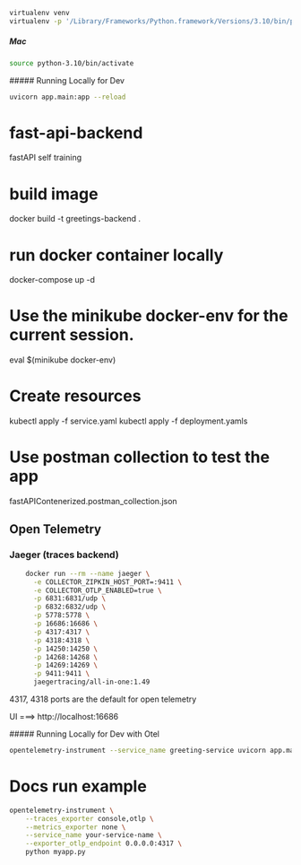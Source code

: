 ```sh
virtualenv venv
virtualenv -p '/Library/Frameworks/Python.framework/Versions/3.10/bin/python3.10' python-3.10
```

##### Mac
```sh
source python-3.10/bin/activate
```

##### Running Locally for Dev

```sh
uvicorn app.main:app --reload
```

# fast-api-backend
fastAPI self training

# build image
docker build -t greetings-backend .

# run docker container locally
docker-compose up -d

# Use the minikube docker-env for the current session.
eval $(minikube docker-env)

# Create resources
kubectl apply -f service.yaml
kubectl apply -f deployment.yamls

# Use postman collection to test the app
fastAPIContenerized.postman_collection.json

## Open Telemetry

### Jaeger (traces backend)

```sh
    docker run --rm --name jaeger \
      -e COLLECTOR_ZIPKIN_HOST_PORT=:9411 \
      -e COLLECTOR_OTLP_ENABLED=true \
      -p 6831:6831/udp \
      -p 6832:6832/udp \
      -p 5778:5778 \
      -p 16686:16686 \
      -p 4317:4317 \
      -p 4318:4318 \
      -p 14250:14250 \
      -p 14268:14268 \
      -p 14269:14269 \
      -p 9411:9411 \
      jaegertracing/all-in-one:1.49
```

4317, 4318 ports are the default for open telemetry


UI ===> http://localhost:16686


  ##### Running Locally for Dev with Otel

```sh
opentelemetry-instrument --service_name greeting-service uvicorn app.main:app --reload
```

# Docs run example

```sh
opentelemetry-instrument \
    --traces_exporter console,otlp \
    --metrics_exporter none \
    --service_name your-service-name \
    --exporter_otlp_endpoint 0.0.0.0:4317 \
    python myapp.py
```
  

